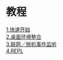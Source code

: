 # 教程

[1.快速开始](quick-start.html)   
[2.桌面环境整合](desktop-environment-integration.html)   
[3.联网／脱机事件监听](online-offline-event-detection.html)   
[4.REPL](REPL.html)   

